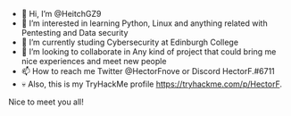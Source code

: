 - 👋 Hi, I’m @HeitchGZ9
- 👀 I’m interested in learning Python, Linux and anything related with Pentesting and Data security
- 🌱 I’m currently studing Cybersecurity at Edinburgh College
- 💞️ I’m looking to collaborate in Any kind of project that could bring me nice experiences and meet new people
- 📫 How to reach me Twitter @HectorFnove or Discord HectorF.#6711
- 💀 Also, this is my TryHackMe profile https://tryhackme.com/p/HectorF.

Nice to meet you all!

<!---
HeitchGZ9/HeitchGZ9 is a ✨ special ✨ repository because its `README.md` (this file) appears on your GitHub profile.
You can click the Preview link to take a look at your changes.
--->
